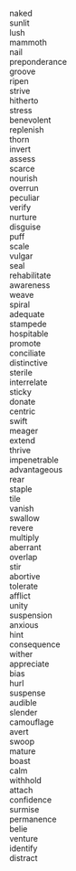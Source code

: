 naked  
sunlit  
lush  
mammoth  
nail  
preponderance  
groove  
ripen  
strive  
hitherto  
stress  
benevolent  
replenish  
thorn  
invert  
assess  
scarce  
nourish  
overrun  
peculiar  
verify  
nurture  
disguise  
puff  
scale  
vulgar  
seal  
rehabilitate  
awareness  
weave  
spiral  
adequate  
stampede  
hospitable  
promote  
conciliate  
distinctive  
sterile  
interrelate  
sticky  
donate  
centric  
swift  
meager  
extend  
thrive  
impenetrable  
advantageous  
rear  
staple  
tile  
vanish  
swallow  
revere  
multiply  
aberrant  
overlap  
stir  
abortive  
tolerate  
afflict  
unity  
suspension  
anxious  
hint  
consequence  
wither  
appreciate  
bias  
hurl  
suspense  
audible  
slender  
camouflage  
avert  
swoop  
mature  
boast  
calm  
withhold  
attach  
confidence  
surmise  
permanence  
belie  
venture  
identify  
distract  
